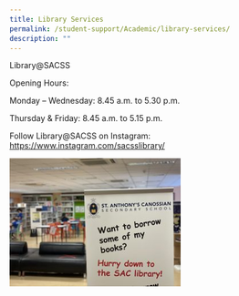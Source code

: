 ```yaml
---
title: Library Services
permalink: /student-support/Academic/library-services/
description: ""
---
```

Library@SACSS

Opening Hours:

Monday – Wednesday: 8.45 a.m. to 5.30 p.m.

Thursday & Friday: 8.45 a.m. to 5.15 p.m.

Follow Library@SACSS on Instagram: https://www.instagram.com/sacsslibrary/

![](/images/Student%20Support/Academic/Library-Image-300x225.jpg)